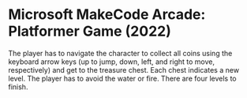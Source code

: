 # Microsoft MakeCode Arcade: Platformer Game (2022)
The player has to navigate the character to collect all coins using the keyboard arrow keys (up to jump, down, left, and right to move, respectively) and get to the treasure chest. Each chest indicates a new level. The player has to avoid the water or fire. There are four levels to finish.

